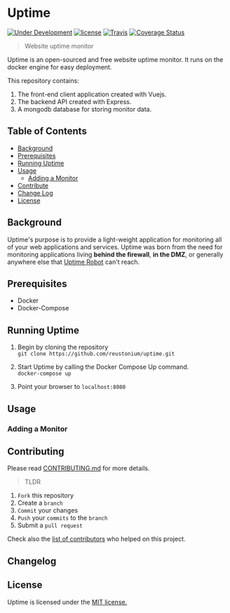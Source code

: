 # Uptime
[![Under Development](https://img.shields.io/badge/under-development-orange.svg)]()
[![license](https://img.shields.io/github/license/mashape/apistatus.svg)]()
[![Travis](https://img.shields.io/travis/reustonium/uptime.svg)](https://travis-ci.org/reustonium/uptime)
[![Coverage Status](https://coveralls.io/repos/github/reustonium/uptime/badge.svg?branch=master)](https://coveralls.io/github/reustonium/uptime?branch=master)

> Website uptime monitor

Uptime is an open-sourced and free website uptime monitor.  It runs on the docker engine for easy deployment.

This repository contains:

1. The front-end client application created with Vuejs.
2. The backend API created with Express.
3. A mongodb database for storing monitor data.

## Table of Contents

- [Background](#background)
- [Prerequisites](#Prerequisites)
- [Running Uptime](#running-uptime)
- [Usage](#usage)
  - [Adding a Monitor](#adding-a-monitor)
- [Contribute](#contribute)
- [Change Log](#changelog)
- [License](#license)

## Background

Uptime's purpose is to provide a light-weight application for monitoring all of your web applications and services.  Uptime was born from the need for monitoring applications living **behind the firewall**, **in the DMZ**, or generally anywhere else that [Uptime Robot](https://uptimerobot.com) can't reach.

## Prerequisites

* Docker
* Docker-Compose

## Running Uptime

1. Begin by cloning the repository  
`git clone https://github.com/reustonium/uptime.git`

2. Start Uptime by calling the Docker Compose Up command.  
`docker-compose up`

3. Point your browser to `localhost:8080`

## Usage

### Adding a Monitor

## Contributing

Please read [CONTRIBUTING.md](.github/CONTRIBUTING.md) for more details.

> TLDR

1. `Fork` this repository
2. Create a `branch`
3. `Commit` your changes
4. `Push` your `commits` to the `branch`
5. Submit a `pull request`

Check also the [list of contributors](CONTRIBUTORS.md) who helped on this project.

## Changelog

## License

Uptime is licensed under the [MIT license.](LICENSE.md)

